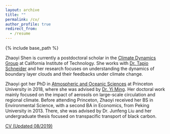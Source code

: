 ```yaml
---
layout: archive
title: ""
permalink: /cv/
author_profile: true
redirect_from:
  - /resume
---
```


{% include base_path %}

Zhaoyi Shen is currently a postdoctoral scholar in the [<u>Climate Dynamics Group</u>](https://climate-dynamics.org/) at California Institute of Technology. She works with [<u>Dr. Tapio Schneider</u>](https://climate-dynamics.org/people/tapio-schneider/) and her research focuses on understanding the dynamics of boundary layer clouds and their feedbacks under climate change.

Zhaoyi got her PhD in [<u>Atmospheric and Oceanic Sciences</u>](https://aos.princeton.edu/) at Princeton University in 2018, where she was advised by [<u>Dr. Yi Ming</u>](https://www.gfdl.noaa.gov/yi-ming-homepage/). Her doctoral work mainly focused on the impact of aerosols on large-scale circulation and regional climate. Before attending Princeton, Zhaoyi received her BS in Environmental Science, with a second BA in Economics, from Peking University in 2013. There, she was advised by Dr. Junfeng Liu and her undergraduate thesis focused on transpacific transport of black carbon.

[<u>CV (Updated 08/2019)</u>](http://szy21.github.io/files/cv_zs.pdf)

<!--Education-->
<!--======-->
<!--* Ph.D in Atmospheric and Oceanic Science, Princeton University, 2018-->
  
  
